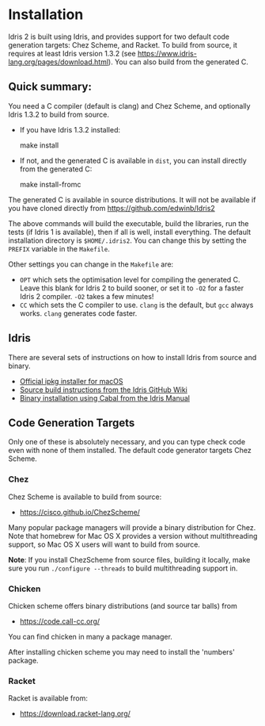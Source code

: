 # Installation

Idris 2 is built using Idris, and provides support for two default code
generation targets: Chez Scheme, and Racket. To build from source, it requires
at least Idris version 1.3.2 (see https://www.idris-lang.org/pages/download.html). You
can also build from the generated C.

## Quick summary:

You need a C compiler (default is clang) and Chez Scheme, and optionally
Idris 1.3.2 to build from source.

* If you have Idris 1.3.2 installed:

    make install

* If not, and the generated C is available in `dist`, you can install directly
  from the generated C:

    make install-fromc

The generated C is available in source distributions. It will not be available
if you have cloned directly from https://github.com/edwinb/Idris2

The above commands will build the executable, build the libraries, run the
tests (if Idris 1 is available), then if all is well, install everything. The
default installation directory is `$HOME/.idris2`. You can change this by
setting the `PREFIX` variable in the `Makefile`.

Other settings you can change in the `Makefile` are:

* `OPT` which sets the optimisation level for compiling the generated C.  Leave
  this blank for Idris 2 to build sooner, or set it to `-O2` for a faster
  Idris 2 compiler. `-O2` takes a few minutes!
* `CC` which sets the C compiler to use. `clang` is the default, but `gcc`
  always works. `clang` generates code faster.

## Idris

There are several sets of instructions on how to install Idris from source and
binary.

+ [Official ipkg installer for macOS](https://www.idris-lang.org/pkgs/idris-current.pkg)
+ [Source build instructions from the Idris GitHub Wiki](https://github.com/idris-lang/Idris-dev/wiki/Installation-Instructions)
+ [Binary installation using Cabal from the Idris Manual](https://idris.readthedocs.io/en/latest/tutorial/starting.html)

## Code Generation Targets

Only one of these is absolutely necessary, and you can type check code even
with none of them installed. The default code generator targets Chez Scheme.

### Chez

Chez Scheme is available to build from source:

+ https://cisco.github.io/ChezScheme/

Many popular package managers will provide a binary distribution for Chez. Note
that homebrew for Mac OS X provides a version without multithreading support, so
Mac OS X users will want to build from source.

**Note**: If you install ChezScheme from source files, building it locally, make sure
you run `./configure --threads` to build multithreading support in.

### Chicken

Chicken scheme offers binary distributions (and source tar balls) from

+ https://code.call-cc.org/

You can find chicken in many a package manager.

After installing chicken scheme you may need to install the 'numbers' package.

### Racket

Racket is available from:

+ https://download.racket-lang.org/
